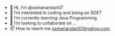 - 👋 Hi, I’m @osmanarslan07
- 👀 I’m interested in coding and being an SDET
- 🌱 I’m currently learning Java Programming
- 💞️ I’m looking to collaborate on ...
- 📫 How to reach me osmanarslan07@yahoo.com

<!---
osmanarslan07/osmanarslan07 is a ✨ special ✨ repository because its `README.md` (this file) appears on your GitHub profile.
You can click the Preview link to take a look at your changes.
--->
